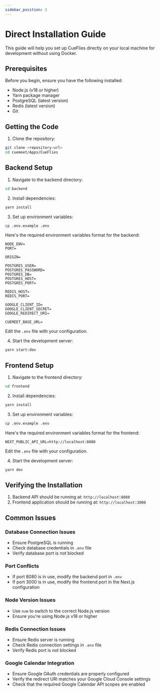 ```yaml
---
sidebar_position: 3
---
```


# Direct Installation Guide

This guide will help you set up CueFlies directly on your local machine for development without using Docker.

## Prerequisites

Before you begin, ensure you have the following installed:
- Node.js (v18 or higher)
- Yarn package manager
- PostgreSQL (latest version)
- Redis (latest version)
- Git

## Getting the Code

1. Clone the repository:
```bash
git clone <repository-url>
cd cuemeet/Apps/CueFlies
```

## Backend Setup

1. Navigate to the backend directory:
```bash
cd backend
```

2. Install dependencies:
```bash
yarn install
```

3. Set up environment variables:
```bash
cp .env.example .env
```

Here's the required environment variables format for the backend:
```env
NODE_ENV=
PORT=

ORIGIN=

POSTGRES_USER=
POSTGRES_PASSWORD=
POSTGRES_DB=
POSTGRES_HOST=
POSTGRES_PORT=

REDIS_HOST=
REDIS_PORT=

GOOGLE_CLIENT_ID=
GOOGLE_CLIENT_SECRET=
GOOGLE_REDIRECT_URI=

CUEMEET_BASE_URL=
```

Edit the `.env` file with your configuration.

4. Start the development server:
```bash
yarn start:dev
```

## Frontend Setup

1. Navigate to the frontend directory:
```bash
cd frontend
```

2. Install dependencies:
```bash
yarn install
```

3. Set up environment variables:
```bash
cp .env.example .env
```

Here's the required environment variables format for the frontend:
```env
NEXT_PUBLIC_API_URL=http://localhost:8080
```

Edit the `.env` file with your configuration.

4. Start the development server:
```bash
yarn dev
```

## Verifying the Installation

1. Backend API should be running at: `http://localhost:8080`
2. Frontend application should be running at: `http://localhost:3000`

## Common Issues

### Database Connection Issues
- Ensure PostgreSQL is running
- Check database credentials in `.env` file
- Verify database port is not blocked

### Port Conflicts
- If port 8080 is in use, modify the backend port in `.env`
- If port 3000 is in use, modify the frontend port in the Next.js configuration

### Node Version Issues
- Use `nvm` to switch to the correct Node.js version
- Ensure you're using Node.js v18 or higher

### Redis Connection Issues
- Ensure Redis server is running
- Check Redis connection settings in `.env` file
- Verify Redis port is not blocked

### Google Calendar Integration
- Ensure Google OAuth credentials are properly configured
- Verify the redirect URI matches your Google Cloud Console settings
- Check that the required Google Calendar API scopes are enabled 